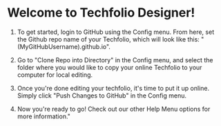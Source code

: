 # Welcome to Techfolio Designer!

  1. To get started, login to GitHub using the Config menu. From here, set the Github repo name of your Techfolio, which will look like this: "(MyGitHubUsername).github.io".

  2. Go to "Clone Repo into Directory" in the Config menu, and select the folder where you would like to copy your online Techfolio to your computer for local editing.

  3. Once you're done editing your techfolio, it's time to put it up online. Simply click "Push Changes to GitHub" in the Config menu.

  4. Now you're ready to go! Check out our other Help Menu options for more information."
